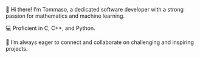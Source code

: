 👋 Hi there! I’m Tommaso, a dedicated software developer with a strong passion for mathematics and machine learning.

💻 Proficient in C, C++, and Python.

🌟 I’m always eager to connect and collaborate on challenging and inspiring projects.



